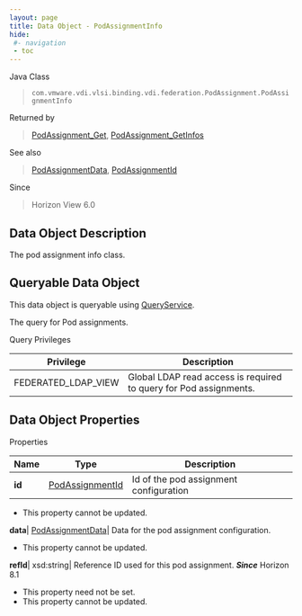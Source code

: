 ```yaml
---
layout: page
title: Data Object - PodAssignmentInfo
hide:
 #- navigation
 - toc
---
```






Java Class  
> `com.vmware.vdi.vlsi.binding.vdi.federation.PodAssignment.PodAssignmentInfo`

Returned by  
> [PodAssignment_Get](vdi.federation.PodAssignment.md#get), [PodAssignment_GetInfos](vdi.federation.PodAssignment.md#getInfos)

See also  
> [PodAssignmentData](vdi.federation.PodAssignment.PodAssignmentData.md), [PodAssignmentId](vdi.entity.PodAssignmentId.md)

Since  
> Horizon View 6.0


## Data Object Description 

The pod assignment info class. 

##  Queryable Data Object 

This data object is queryable using [QueryService](vdi.query.QueryService.md "QueryService"). 

The query for Pod assignments. 

Query Privileges 

Privilege |  Description   
---|---  
FEDERATED_LDAP_VIEW|  Global LDAP read access is required to query for Pod assignments.   
  


## Data Object Properties

Properties

Name |  Type |  Description   
---|---|---  
**id**| [PodAssignmentId](vdi.entity.PodAssignmentId.md)|  Id of the pod assignment configuration   


 * This property cannot be updated.

  
**data**| [PodAssignmentData](vdi.federation.PodAssignment.PodAssignmentData.md)|  Data for the pod assignment configuration.   


 * This property cannot be updated.

  
**refId**|  xsd:string|  Reference ID used for this pod assignment.  **_Since_** Horizon 8.1  


 * This property need not be set.
 * This property cannot be updated.

  
  

  
